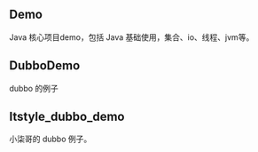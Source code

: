 ## Demo

Java 核心项目demo，包括 Java 基础使用，集合、io、线程、jvm等。



## DubboDemo

dubbo 的例子


##  Itstyle_dubbo_demo

小柒哥的 dubbo 例子。

